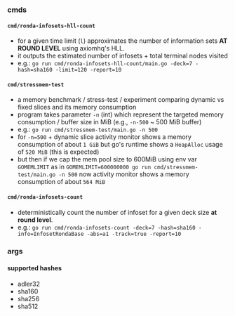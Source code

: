 
### cmds

#### `cmd/ronda-infosets-hll-count`

- for a given time limit (`l`) approximates the number of information sets **AT 
  ROUND LEVEL** using axiomhq's HLL.
- it outputs the estimated number of infosets + total terminal nodes visited
- e.g.: `go run cmd/ronda-infosets-hll-count/main.go -deck=7 -hash=sha160 -limit=120 -report=10`

#### `cmd/stressmem-test`

- a memory benchmark / stress-test / experiment comparing dynamic vs fixed 
  slices and its memory consumption
- program takes parameter `-n` (int) which represent the targeted memory 
  consumption / buffer size in MiB (e.g., `-n-500` ~ 500 MiB buffer)
- e.g.: `go run cmd/stressmem-test/main.go -n 500`
- for `-n=500` + dynamic slice activity monitor shows a memory consumption of 
  about `1 GiB` but go's runtime shows a `HeapAlloc` usage of `520 MiB` (this 
  is expected)
- but then if we cap the mem pool size to 600MiB using env var `GOMEMLIMIT` as
  in `GOMEMLIMIT=600000000 go run cmd/stressmem-test/main.go -n 500` now 
  activity monitor shows a memory consumption of about `564 MiB`

#### `cmd/ronda-infosets-count`

- deterministically count the number of infoset for a given deck size **at round
  level**.
- e.g.: `go run cmd/ronda-infosets-count -deck=7 -hash=sha160 -info=InfosetRondaBase -abs=a1 -track=true -report=10`

### args

#### supported hashes

- adler32
- sha160
- sha256
- sha512